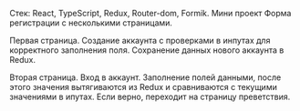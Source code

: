 Стек: React, TypeScript, Redux, Router-dom, Formik.
Мини проект Форма регистрации с несколькими страницами. 

Первая страница.
Создание аккаунта с проверками в инпутах для корректного заполнения поля. Сохранение данных нового аккаунта в Redux.

Вторая страница.
Вход в аккаунт. Заполнение полей данными, после этого значения вытягиваются из Redux и сравниваются с текущими значениями в ипутах. Если верно, переходит на страницу преветствия.
